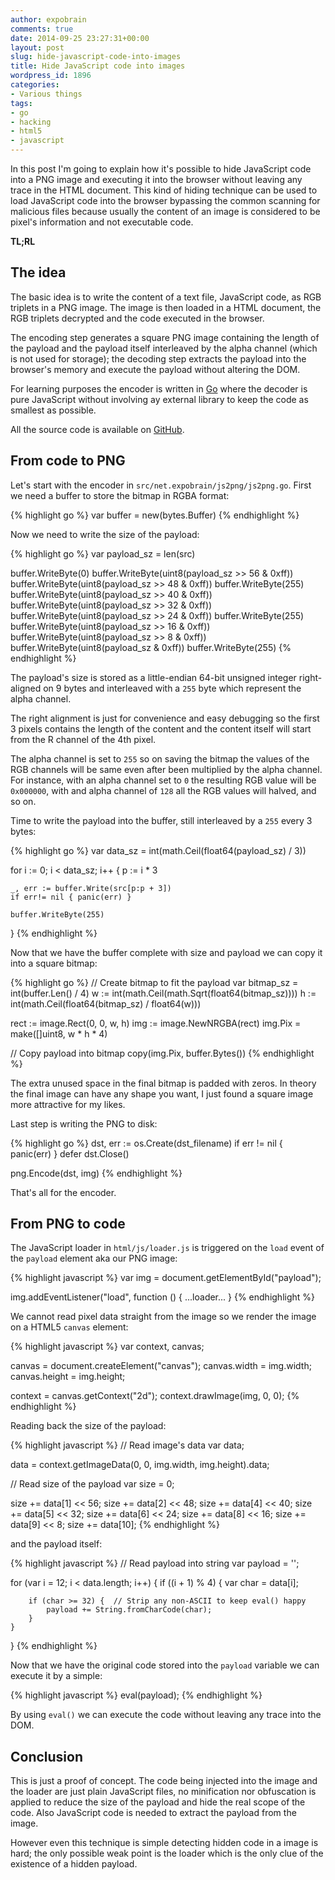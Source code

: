```yaml
---
author: expobrain
comments: true
date: 2014-09-25 23:27:31+00:00
layout: post
slug: hide-javascript-code-into-images
title: Hide JavaScript code into images
wordpress_id: 1896
categories:
- Various things
tags:
- go
- hacking
- html5
- javascript
---
```


In this post I'm going to explain how it's possible to hide JavaScript code into a PNG image and executing it into the browser without leaving any trace in the HTML document. This kind of hiding technique can be used to load JavaScript code into the browser bypassing the common scanning for malicious files because usually the content of an image is considered to be pixel's information and not executable code.

<!-- more -->

**TL;RL**



## The idea



The basic idea is to write the content of a text file, JavaScript code, as RGB triplets in a PNG image. The image is then loaded in a HTML document, the RGB triplets decrypted and the code executed in the browser.

The encoding step generates a square PNG image containing the length of the payload and the payload itself interleaved by the alpha channel (which is not used for storage); the decoding step extracts the payload into the browser's memory and execute the payload without altering the DOM.

For learning purposes the encoder is written in [Go](http://golang.org/) where the decoder is pure JavaScript without involving ay external library to keep the code as smallest as possible.

All the source code is available on [GitHub](https://github.com/expobrain/javascript-js2png).



## From code to PNG



Let's start with the encoder in `src/net.expobrain/js2png/js2png.go`. First we need a buffer to store the bitmap in RGBA format:



{% highlight go %}
var buffer = new(bytes.Buffer)
{% endhighlight %}




Now we need to write the size of the payload:




{% highlight go %}
var payload_sz = len(src)

buffer.WriteByte(0)
buffer.WriteByte(uint8(payload_sz >> 56 & 0xff))
buffer.WriteByte(uint8(payload_sz >> 48 & 0xff))
buffer.WriteByte(255)
buffer.WriteByte(uint8(payload_sz >> 40 & 0xff))
buffer.WriteByte(uint8(payload_sz >> 32 & 0xff))
buffer.WriteByte(uint8(payload_sz >> 24 & 0xff))
buffer.WriteByte(255)
buffer.WriteByte(uint8(payload_sz >> 16 & 0xff))
buffer.WriteByte(uint8(payload_sz >> 8 & 0xff))
buffer.WriteByte(uint8(payload_sz & 0xff))
buffer.WriteByte(255)
{% endhighlight %}




The payload's size is stored as a little-endian 64-bit unsigned integer right-aligned on 9 bytes and interleaved with a `255` byte which represent the alpha channel.

The right alignment is just for convenience and easy debugging so the first 3 pixels contains the length of the content and the content itself will start from the R channel of the 4th pixel.

The alpha channel is set to `255` so on saving the bitmap the values of the RGB channels will be same even after been multiplied by the alpha channel. For instance, with an alpha channel set to `0` the resulting RGB value will be `0x000000`, with and alpha channel of `128` all the RGB values will halved, and so on.

Time to write the payload into the buffer, still interleaved by a `255` every 3 bytes:




{% highlight go %}
var data_sz = int(math.Ceil(float64(payload_sz) / 3))

for i := 0; i < data_sz; i++ {
    p := i * 3

    _, err := buffer.Write(src[p:p + 3])
    if err!= nil { panic(err) }

    buffer.WriteByte(255)
}
{% endhighlight %}




Now that we have the buffer complete with size and payload we can copy it into a square bitmap:




{% highlight go %}
// Create bitmap to fit the payload
var bitmap_sz = int(buffer.Len() / 4)
w := int(math.Ceil(math.Sqrt(float64(bitmap_sz))))
h := int(math.Ceil(float64(bitmap_sz) / float64(w)))

rect := image.Rect(0, 0, w, h)
img := image.NewNRGBA(rect)
img.Pix = make([]uint8, w * h * 4)

// Copy payload into bitmap
copy(img.Pix, buffer.Bytes())
{% endhighlight %}




The extra unused space in the final bitmap is padded with zeros. In theory the final image can have any shape you want, I just found a square image more attractive for my likes.

Last step is writing the PNG to disk:



{% highlight go %}
dst, err := os.Create(dst_filename)
if err != nil { panic(err) }
defer dst.Close()

png.Encode(dst, img)
{% endhighlight %}




That's all for the encoder.



## From PNG to code



The JavaScript loader in `html/js/loader.js` is triggered on the `load` event of the `payload` element aka our PNG image:




{% highlight javascript %}
var img = document.getElementById("payload");

img.addEventListener("load", function () {
    ...loader...
}
{% endhighlight %}




We cannot read pixel data straight from the image so we render the image on a HTML5 `canvas` element:




{% highlight javascript %}
var context, canvas;

canvas = document.createElement("canvas");
canvas.width = img.width;
canvas.height = img.height;

context = canvas.getContext("2d");
context.drawImage(img, 0, 0);
{% endhighlight %}




Reading back the size of the payload:




{% highlight javascript %}
// Read image's data
var data;

data = context.getImageData(0, 0, img.width, img.height).data;

// Read size of the payload
var size = 0;

size += data[1] << 56;
size += data[2] << 48;
size += data[4] << 40;
size += data[5] << 32;
size += data[6] << 24;
size += data[8] << 16;
size += data[9] << 8;
size += data[10];
{% endhighlight %}




and the payload itself:




{% highlight javascript %}
// Read payload into string
var payload = '';

for (var i = 12; i < data.length; i++) {
    if ((i + 1) % 4) {
        var char = data[i];

        if (char >= 32) {  // Strip any non-ASCII to keep eval() happy
            payload += String.fromCharCode(char);
        }
    }
}
{% endhighlight %}




Now that we have the original code stored into the `payload` variable we can execute it by a simple:




{% highlight javascript %}
eval(payload);
{% endhighlight %}




By using `eval()` we can execute the code without leaving any trace into the DOM.



## Conclusion



This is just a proof of concept. The code being injected into the image and the loader are just plain JavaScript files, no minification nor obfuscation is applied to reduce the size of the payload and hide the real scope of the code. Also JavaScript code is needed to extract the payload from the image.

However even this technique is simple detecting hidden code in a image is hard; the only possible weak point is the loader which is the only clue of the existence of a hidden payload.

